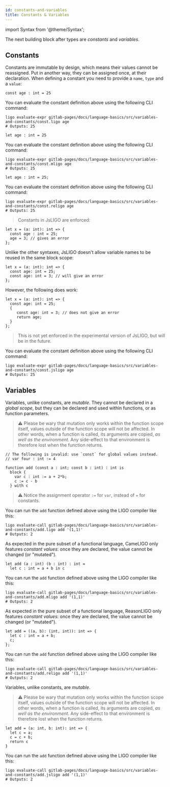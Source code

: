 ```yaml
---
id: constants-and-variables
title: Constants & Variables
---
```


import Syntax from '@theme/Syntax';


The next building block after types are *constants* and *variables*.

## Constants

Constants are immutable by design, which means their values cannot be
reassigned. Put in another way, they can be assigned once, at their
declaration. When defining a constant you need to provide a `name`,
`type` and a `value`:


<Syntax syntax="pascaligo">

```pascaligo group=a
const age : int = 25
```

You can evaluate the constant definition above using the following CLI
command:
```shell
ligo evaluate-expr gitlab-pages/docs/language-basics/src/variables-and-constants/const.ligo age
# Outputs: 25
```

</Syntax>
<Syntax syntax="cameligo">

```cameligo group=a
let age : int = 25
```

You can evaluate the constant definition above using the following CLI
command:
```shell
ligo evaluate-expr gitlab-pages/docs/language-basics/src/variables-and-constants/const.mligo age
# Outputs: 25
```

</Syntax>
<Syntax syntax="reasonligo">

```reasonligo group=a
let age : int = 25;
```

You can evaluate the constant definition above using the following CLI
command:
```shell
ligo evaluate-expr gitlab-pages/docs/language-basics/src/variables-and-constants/const.religo age
# Outputs: 25
```

</Syntax>
<Syntax syntax="jsligo">

> Constants in JsLIGO are enforced:

```jsligo skip
let x = (a: int): int => {
  const age : int = 25;
  age = 3; // gives an error
};
```

Unlike the other syntaxes, JsLIGO doesn't allow variable names to be reused in the same block scope:

```jsligo skip
let x = (a: int): int => {
  const age: int = 25;
  const age: int = 3; // will give an error
};
```

However, the following does work:

```jsligo group=d
let x = (a: int): int => {
  const age: int = 25;
  {
     const age: int = 3; // does not give an error
     return age;
  }
};
```

> This is not yet enforced in the experimental version of JsLIGO, but will be in the future.

You can evaluate the constant definition above using the following CLI
command:
```shell
ligo evaluate-expr gitlab-pages/docs/language-basics/src/variables-and-constants/const.jsligo age
# Outputs: 25
```

</Syntax>


## Variables


<Syntax syntax="pascaligo">

Variables, unlike constants, are *mutable*. They cannot be declared in
a *global scope*, but they can be declared and used within functions,
or as function parameters.

> ⚠️ Please be wary that mutation only works within the function scope
> itself, values outside of the function scope will not be
> affected. In other words, when a function is called, its arguments
> are copied, *as well as the environment*. Any side-effect to that
> environment is therefore lost when the function returns.


```pascaligo group=b
// The following is invalid: use `const` for global values instead.
// var four : int := 4

function add (const a : int; const b : int) : int is
  block {
    var c : int := a + 2*b;
    c := c - b
  } with c
```

> ⚠️ Notice the assignment operator `:=` for `var`, instead of `=` for
> constants.

You can run the `add` function defined above using the LIGO compiler
like this:

```shell
ligo evaluate-call gitlab-pages/docs/language-basics/src/variables-and-constants/add.ligo add '(1,1)'
# Outputs: 2
```

</Syntax>
<Syntax syntax="cameligo">

As expected in the pure subset of a functional language, CameLIGO only
features *constant values*: once they are declared, the value cannot
be changed (or "mutated").

```cameligo group=c
let add (a : int) (b : int) : int =
  let c : int = a + b in c
```

You can run the `add` function defined above using the LIGO compiler
like this:
```shell
ligo evaluate-call gitlab-pages/docs/language-basics/src/variables-and-constants/add.mligo add '(1,1)'
# Outputs: 2
```

</Syntax>
<Syntax syntax="reasonligo">

As expected in the pure subset of a functional language, ReasonLIGO
only features *constant values*: once they are declared, the value
cannot be changed (or "mutated").

```reasonligo group=c
let add = ((a, b): (int, int)): int => {
  let c : int = a + b;
  c;
};
```

You can run the `add` function defined above using the LIGO compiler
like this:
```shell
ligo evaluate-call gitlab-pages/docs/language-basics/src/variables-and-constants/add.religo add '(1,1)'
# Outputs: 2
```

</Syntax>
<Syntax syntax="jsligo">

Variables, unlike constants, are *mutable*. 

> ⚠️ Please be wary that mutation only works within the function scope
> itself, values outside of the function scope will not be
> affected. In other words, when a function is called, its arguments
> are copied, *as well as the environment*. Any side-effect to that
> environment is therefore lost when the function returns.


```jsligo group=b
let add = (a: int, b: int): int => {
  let c = a;
  c = c + b;
  return c
}
```

You can run the `add` function defined above using the LIGO compiler
like this:

```shell
ligo evaluate-call gitlab-pages/docs/language-basics/src/variables-and-constants/add.jsligo add '(1,1)'
# Outputs: 2
```


</Syntax>

